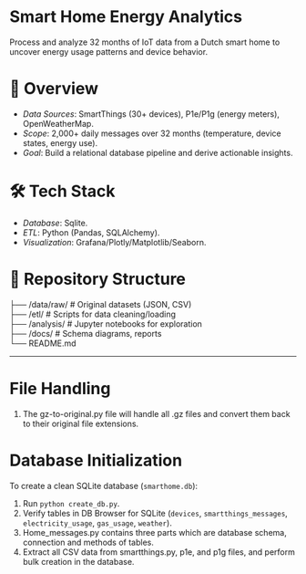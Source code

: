 # Smart Home Energy Analytics  

Process and analyze 32 months of IoT data from a Dutch smart home to uncover energy usage patterns and device behavior.  

# 📌 Overview  
- *Data Sources*: SmartThings (30+ devices), P1e/P1g (energy meters), OpenWeatherMap.  
- *Scope*: 2,000+ daily messages over 32 months (temperature, device states, energy use).  
- *Goal*: Build a relational database pipeline and derive actionable insights.  

# 🛠️ Tech Stack  
- *Database*: Sqlite.  
- *ETL*: Python (Pandas, SQLAlchemy).  
- *Visualization*: Grafana/Plotly/Matplotlib/Seaborn.  

# 📂 Repository Structure  
├── /data/raw/           # Original datasets (JSON, CSV)  
├── /etl/                # Scripts for data cleaning/loading  
├── /analysis/           # Jupyter notebooks for exploration  
├── /docs/               # Schema diagrams, reports  
└── README.md  


--------------------------------------------------------------------------------------------------------------------------------------------

# File Handling
1. The gz-to-original.py file will handle all .gz files and convert them back to their original file extensions. 

# Database Initialization
To create a clean SQLite database (`smarthome.db`):
1. Run `python create_db.py`.
2. Verify tables in DB Browser for SQLite (`devices`, `smartthings_messages`, `electricity_usage`, `gas_usage`, `weather`).
3. Home_messages.py contains three parts which are database schema, connection and methods of tables.
4. Extract all CSV data from smartthings.py, p1e, and p1g files, and perform bulk creation in the database.
